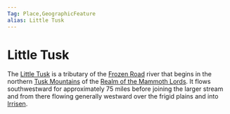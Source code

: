 ```yaml
---
Tag: Place,GeographicFeature
alias: Little Tusk
---
```

# Little Tusk
The [Little Tusk](https://pathfinderwiki.com/wiki/Little_Tusk) is a tributary of the [Frozen Road](questforthefrozenflame/docs/Backstory/Places/Geographical-Features/Frozen-Road.md) river that begins in the northern [Tusk Mountains](questforthefrozenflame/docs/Backstory/Places/Geographical-Features/Tusk-Mountains.md) of the [Realm of the Mammoth Lords](questforthefrozenflame/docs/Backstory/Places/Realm-of-the-Mammoth-Lords.md). It flows southwestward for approximately 75 miles before joining the larger stream and from there flowing generally westward over the frigid plains and into [Irrisen](questforthefrozenflame/docs/Backstory/Places/Irrisen.md).